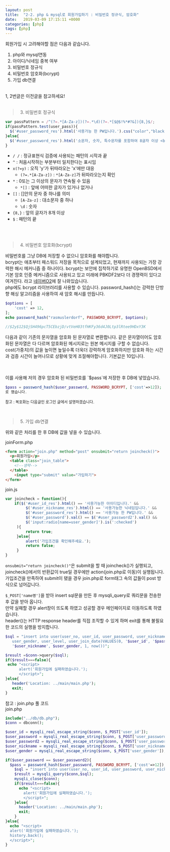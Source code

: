 ```yaml
---
layout: post
title:  "2-2. php & mysql로 회원가입하기 : 비밀번호 정규식, 암호화"
date:   2019-03-09 17:15:11 +0000
categories: [php]
tags: [php]
---
```


회원가입 시 고려해야할 점은 다음과 같습니다.<br>
1. php와 mysql연동
2. 아이디/닉네임 중복 여부
3. 비밀번호 정규식
4. 비밀번호 암호화(bcrypt)
5. 가입 db연결

<br>
1, 2번글은 이전글을 참고하세요!
<br><br>

>3. 비밀번호 정규식

```javascript
var passPattern = /^(?=.*[A-Za-z])(?=.*\d)(?=.*[$@$!%*#?&]){8,}$/;
if(passPattern.test(user_pass)){
  $('#user_password_res').html('사용가능 한 PW입니다.').css("color","black");
}else{
  $('#user_password_res').html('소문자, 숫자, 특수문자를 포함하여 8글자 이상 <br> 입력하세요.').css("color","red");
}
```
- `/ /` :  정규표현식 검증에 사용되는 패턴의 시작과 끝
- `^` :  처음시작하는 부분부터 일치한다는 표시임
- `x(?=y)` : 오직 'y'가 뒤따라오는 'x'에만 대응
  - `(?=.*[A-Za-z])` : `*[A-Za-z]`가 뒤따라오는지 확인
- `*` : 0또는 그 이상의 문자가 연속될 수 있음
  - `*[]` : 앞에 어떠한 글자가 있거나 없거나
- `[]` : []안의 문자 중 하나를 의미
  - `[A-Za-z]` : 대소문자 중 하나
  - `\d` : 숫자
- `{8,}` : 앞의 글자가 8개 이상
- `$` : 패턴의 끝

<br>
<br>

>4. 비밀번호 암호화(bcrypt)

비밀번호를 그냥 DB에 저장할 수 없으니 암호화를 해야합니다.<br>
bcrypt는 애초부터 패스워드 저장을 목적으로 설계되었고, 현재까지 사용되는 가장 강력한 해시 메커니즘 중 하나이다. bcrypt는 보안에 집착하기로 유명한 OpenBSD에서 기본 암호 인증 메커니즘으로 사용되고 있고 미래에 PBKDF2보다 더 경쟁력이 있다고 여겨진다. 라고 [네이버O2](https://d2.naver.com/helloworld/318732)에 잘 나와있습니다.
<br>
php에도 bcrypt 라이브러리를 사용할 수 있습니다. password_hash()는 강력한 단방향 해싱 알고리즘을 사용하여 새 암호 해시를 만듭니다.
```php
$options = [
    'cost' => 12,
];
echo password_hash("rasmuslerdorf", PASSWORD_BCRYPT, $options);

//$2y$12$QjSH496pcT5CEbzjD/vtVeH03tfHKFy36d4J0Ltp3lRtee9HDxY3K
```
다음과 같이 기존의 문자열을 암호화 된 문자열로 변환합니다. 같은 문자열이어도 암호화된 문자열은 다 다르며 암호화된 메시지로는 원본 메시지를 구할 수 없습니다.<br>
cost(가중치)의 값을 높이면 높일수록 더욱더 강력하게 암호화하지만 암호화 하는 시간과 검증 시간이 늘어나므로 상황에 맞게 조절해야합니다. 기본값은 10입니다.

<br>
<br>
이를 사용해 저의 경우 암호화 된 비밀번호를 `$pass`에 저장한 후 DB에 넣었습니다.

```php
$pass = password_hash($user_password, PASSWORD_BCRYPT, ['cost'=>12]);
로 했습니다.
```
<p style="font-size : 12px">참고 : 복호화는 다음글인 로그인 글에서 설명하겠습니다.</p>
<br>

>5. 가입 db연결

위와 같은 처리를 한 후 DB에 값을 넣을 수 있습니다.
<br>

joinForm.php
```html
<form action="join.php" method="post" onsubmit="return joincheck()">
  <p>회원가입</p>
  <table class="join_table">
    <!--생략-->
  </table>
    <input type="submit" value="가입하기">
</form>
```

join.js
```javascript
var joincheck = function(){
	if($('#user_id_res').html() == '사용가능한 아이디입니다.' &&
		 $('#user_nickname_res').html() == '사용가능한 닉네임입니다.' &&
		 $('#user_password_res').html() == '사용가능 한 PW입니다.' &&
		 $('#user_password').val() == $('#user_password2').val() &&
		 $('input:radio[name=user_gender]').is(':checked')
	 ){
		 return true;
	 }else{
		 alert('가입조건을 확인해주세요.');
		 return false;
	 }
}
```
`onsubmit="return joincheck()"`은 submit을 할 때 joincheck()가 실행되고, joincheck()에서의 반환값이 true일 경우에만 action(join.php로 이동)이 실행됩니다.
<br>
가입조건을 만족하여 submit이 됐을 경우 join.php로 form태그 속의 값들이 post 방식으로 넘어갑니다.

`$_POST['name명']`을 받아 insert sql문을 만든 후 mysqli_query로 쿼리문을 전송한 후 값을 받아 옵니다.<br>
만약 실패할 경우 alert창이 뜨도록 하였고 성공할 경우 메인페이지로 이동하도록 하였습니다.<br>
header()는 HTTP response header를 직접 조작할 수 있게 하며 exit를 통해 불필요한 코드의 실행을 방지합니다.

```php
$sql = "insert into user(user_no, user_id, user_password, user_nickname ,
   user_gender, user_level, user_join_date)VALUES(0, '$user_id', '$pass',
   '$user_nickname', $user_gender, 1, now())";

$result =$conn->query($sql);
if($result===false){
 echo "<script>
      alert('회원가입에 실패하였습니다.');
      </script>";
}else{
   header('Location: ../main/main.php');
   exit;
}
```
참고 : join.php 풀 코드
<br>
join.php
```php
include("../db/db.php");
$conn = dbconn();

$user_id = mysqli_real_escape_string($conn, $_POST['user_id']);
$user_password = mysqli_real_escape_string($conn, $_POST['user_password']);
$user_password2 = mysqli_real_escape_string($conn, $_POST['user_password2']);
$user_nickname = mysqli_real_escape_string($conn, $_POST['user_nickname']);
$user_gender = mysqli_real_escape_string($conn, $_POST['user_gender']);

if($user_password == $user_password2){
  $pass = password_hash($user_password, PASSWORD_BCRYPT, ['cost'=>12]);
    $sql = "insert into user(user_no, user_id, user_password, user_nickname , user_gender, user_level, user_join_date)VALUES(0, '$user_id', '$pass', '$user_nickname', $user_gender, 1, now())";
    $result = mysqli_query($conn,$sql);
    mysqli_close($conn);
    if($result===false){
      echo "<script>
        alert('회원가입에 실패하였습니다.');
        </script>";
    }else{
      header('Location: ../main/main.php');
      exit;
    }
}else{
  echo "<script>
  alert('회원가입에 실패하였습니다.');
  history.back();
  </script>";
}
```
